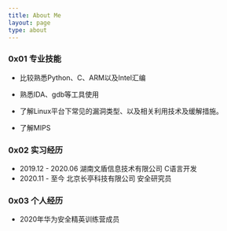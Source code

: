 ```yaml
---
title: About Me
layout: page
type: about
---
```


### 0x01 专业技能

* 比较熟悉Python、C、ARM以及Intel汇编

* 熟悉IDA、gdb等工具使用

* 了解Linux平台下常见的漏洞类型、以及相关利用技术及缓解措施。
* 了解MIPS

### 0x02 实习经历

* 2019.12 - 2020.06 湖南文盾信息技术有限公司      C语言开发
* 2020.11 - 至今        北京长亭科技有限公司             安全研究员

### 0x03 个人经历

* 2020年华为安全精英训练营成员     

